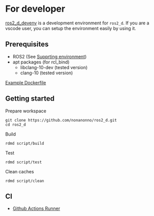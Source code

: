 # For developer

[ros2_d_devenv](https://github.com/nonanonno/ros2_d_devenv) is a development environment for `ros2_d`.
If you are a vscode user, you can setup the environment easily by using it.

## Prerequisites

- ROS2 (See [Supprting environment](../README.md#supporting-environments))
- apt packages (for rcl_bind)
    - libclang-10-dev (tested version)
    - clang-10 (tested version)

[Example Dockerfile](https://gist.github.com/nonanonno/f5b4654f651807a3293f59cb91f40a12)

## Getting started

Prepare workspace

```shell
git clone https://github.com/nonanonno/ros2_d.git
cd ros2_d
```

Build

```shell
rdmd script/build
```

Test

```shell
rdmd script/test
```

Clean caches

```shell
rdmd script/clean
```

## CI

- [Github Actions Runner](https://github.com/nonanonno/ros2_runner)

